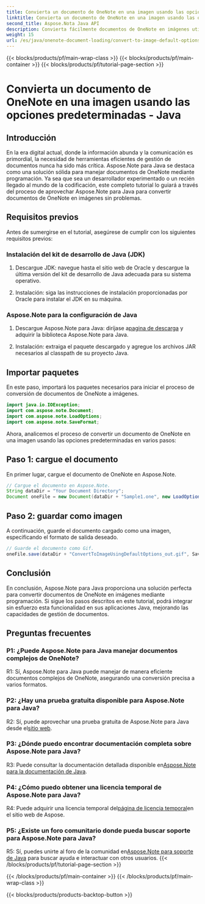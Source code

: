 ```yaml
---
title: Convierta un documento de OneNote en una imagen usando las opciones predeterminadas - Java
linktitle: Convierta un documento de OneNote en una imagen usando las opciones predeterminadas - Java
second_title: Aspose.Nota Java API
description: Convierta fácilmente documentos de OneNote en imágenes utilizando Aspose.Note para Java. Siga este tutorial paso a paso para una integración perfecta.
weight: 15
url: /es/java/onenote-document-loading/convert-to-image-default-options/
---
```


{{< blocks/products/pf/main-wrap-class >}}
{{< blocks/products/pf/main-container >}}
{{< blocks/products/pf/tutorial-page-section >}}

# Convierta un documento de OneNote en una imagen usando las opciones predeterminadas - Java

## Introducción

En la era digital actual, donde la información abunda y la comunicación es primordial, la necesidad de herramientas eficientes de gestión de documentos nunca ha sido más crítica. Aspose.Note para Java se destaca como una solución sólida para manejar documentos de OneNote mediante programación. Ya sea que sea un desarrollador experimentado o un recién llegado al mundo de la codificación, este completo tutorial lo guiará a través del proceso de aprovechar Aspose.Note para Java para convertir documentos de OneNote en imágenes sin problemas.

## Requisitos previos

Antes de sumergirse en el tutorial, asegúrese de cumplir con los siguientes requisitos previos:

### Instalación del kit de desarrollo de Java (JDK)

1. Descargue JDK: navegue hasta el sitio web de Oracle y descargue la última versión del kit de desarrollo de Java adecuada para su sistema operativo.
   
2. Instalación: siga las instrucciones de instalación proporcionadas por Oracle para instalar el JDK en su máquina.

### Aspose.Note para la configuración de Java

1.  Descargue Aspose.Note para Java: diríjase a[pagina de descarga](https://releases.aspose.com/note/java/) y adquirir la biblioteca Aspose.Note para Java.
   
2. Instalación: extraiga el paquete descargado y agregue los archivos JAR necesarios al classpath de su proyecto Java.

## Importar paquetes

En este paso, importará los paquetes necesarios para iniciar el proceso de conversión de documentos de OneNote a imágenes.

```java
import java.io.IOException;
import com.aspose.note.Document;
import com.aspose.note.LoadOptions;
import com.aspose.note.SaveFormat;
```

Ahora, analicemos el proceso de convertir un documento de OneNote en una imagen usando las opciones predeterminadas en varios pasos:

## Paso 1: cargue el documento

En primer lugar, cargue el documento de OneNote en Aspose.Note.

```java
// Cargue el documento en Aspose.Note.
String dataDir = "Your Document Directory";
Document oneFile = new Document(dataDir + "Sample1.one", new LoadOptions());
```

## Paso 2: guardar como imagen

A continuación, guarde el documento cargado como una imagen, especificando el formato de salida deseado.

```java
// Guarde el documento como Gif.
oneFile.save(dataDir + "ConvertToImageUsingDefaultOptions_out.gif", SaveFormat.Gif);
```

## Conclusión

En conclusión, Aspose.Note para Java proporciona una solución perfecta para convertir documentos de OneNote en imágenes mediante programación. Si sigue los pasos descritos en este tutorial, podrá integrar sin esfuerzo esta funcionalidad en sus aplicaciones Java, mejorando las capacidades de gestión de documentos.

## Preguntas frecuentes

### P1: ¿Puede Aspose.Note para Java manejar documentos complejos de OneNote?

R1: Sí, Aspose.Note para Java puede manejar de manera eficiente documentos complejos de OneNote, asegurando una conversión precisa a varios formatos.

### P2: ¿Hay una prueba gratuita disponible para Aspose.Note para Java?

 R2: Sí, puede aprovechar una prueba gratuita de Aspose.Note para Java desde el[sitio web](https://releases.aspose.com/).

### P3: ¿Dónde puedo encontrar documentación completa sobre Aspose.Note para Java?

 R3: Puede consultar la documentación detallada disponible en[Aspose.Note para la documentación de Java](https://reference.aspose.com/note/java/).

### P4: ¿Cómo puedo obtener una licencia temporal de Aspose.Note para Java?

 R4: Puede adquirir una licencia temporal del[página de licencia temporal](https://purchase.aspose.com/temporary-license/)en el sitio web de Aspose.

### P5: ¿Existe un foro comunitario donde pueda buscar soporte para Aspose.Note para Java?

 R5: Sí, puedes unirte al foro de la comunidad en[Aspose.Note para soporte de Java](https://forum.aspose.com/c/note/28) para buscar ayuda e interactuar con otros usuarios.
{{< /blocks/products/pf/tutorial-page-section >}}

{{< /blocks/products/pf/main-container >}}
{{< /blocks/products/pf/main-wrap-class >}}

{{< blocks/products/products-backtop-button >}}
